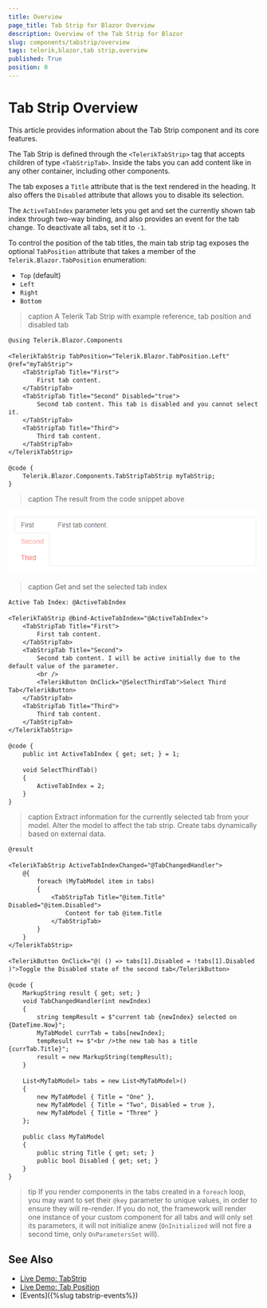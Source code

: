 ```yaml
---
title: Overview
page_title: Tab Strip for Blazor Overview
description: Overview of the Tab Strip for Blazor
slug: components/tabstrip/overview
tags: telerik,blazor,tab strip,overview
published: True
position: 0
---
```


# Tab Strip Overview

This article provides information about the Tab Strip component and its core features.

The Tab Strip is defined through the `<TelerikTabStrip>` tag that accepts children of type `<TabStripTab>`. Inside the tabs you can add content like in any other container, including other components.

The tab exposes a `Title` attribute that is the text rendered in the heading. It also offers the `Disabled` attribute that allows you to disable its selection.

The `ActiveTabIndex` parameter lets you get and set the currently shown tab index through two-way binding, and also provides an event for the tab change. To deactivate all tabs, set it to `-1`.

To control the position of the tab titles, the main tab strip tag exposes the optional `TabPosition` attribute that takes a member of the `Telerik.Blazor.TabPosition` enumeration:

* `Top` (default)
* `Left`
* `Right`
* `Bottom`

>caption A Telerik Tab Strip with example reference, tab position and disabled tab

````CSHTML
@using Telerik.Blazor.Components

<TelerikTabStrip TabPosition="Telerik.Blazor.TabPosition.Left" @ref="myTabStrip">
	<TabStripTab Title="First">
		First tab content.
	</TabStripTab>
	<TabStripTab Title="Second" Disabled="true">
		Second tab content. This tab is disabled and you cannot select it.
	</TabStripTab>
	<TabStripTab Title="Third">
		Third tab content.
	</TabStripTab>
</TelerikTabStrip>

@code {
	Telerik.Blazor.Components.TabStripTabStrip myTabStrip;
}
````

>caption The result from the code snippet above

![](images/tabstrip-left.png)

>caption Get and set the selected tab index

````CSHTML
Active Tab Index: @ActiveTabIndex

<TelerikTabStrip @bind-ActiveTabIndex="@ActiveTabIndex">
	<TabStripTab Title="First">
		First tab content.
	</TabStripTab>
	<TabStripTab Title="Second">
		Second tab content. I will be active initially due to the default value of the parameter.
        <br />
        <TelerikButton OnClick="@SelectThirdTab">Select Third Tab</TelerikButton>
	</TabStripTab>
	<TabStripTab Title="Third">
		Third tab content.
	</TabStripTab>
</TelerikTabStrip>

@code {
	public int ActiveTabIndex { get; set; } = 1;

    void SelectThirdTab()
    {
        ActiveTabIndex = 2;
    }
}
````


>caption Extract information for the currently selected tab from your model. Alter the model to affect the tab strip. Create tabs dynamically based on external data.

````CSHTML
@result

<TelerikTabStrip ActiveTabIndexChanged="@TabChangedHandler">
    @{
        foreach (MyTabModel item in tabs)
        {
            <TabStripTab Title="@item.Title" Disabled="@item.Disabled">
                Content for tab @item.Title
            </TabStripTab>
        }
    }
</TelerikTabStrip>

<TelerikButton OnClick="@( () => tabs[1].Disabled = !tabs[1].Disabled )">Toggle the Disabled state of the second tab</TelerikButton>

@code {
    MarkupString result { get; set; }
    void TabChangedHandler(int newIndex)
    {
        string tempResult = $"current tab {newIndex} selected on {DateTime.Now}";
        MyTabModel currTab = tabs[newIndex];
        tempResult += $"<br />the new tab has a title {currTab.Title}";
        result = new MarkupString(tempResult);
    }

    List<MyTabModel> tabs = new List<MyTabModel>()
    {
        new MyTabModel { Title = "One" },
        new MyTabModel { Title = "Two", Disabled = true },
        new MyTabModel { Title = "Three" }
    };

    public class MyTabModel
    {
        public string Title { get; set; }
        public bool Disabled { get; set; }
    }
}
````

>tip If you render components in the tabs created in a `foreach` loop, you may want to set their `@key` parameter to unique values, in order to ensure they will re-render. If you do not, the framework will render one instance of your custom component for all tabs and will only set its parameters, it will not initialize anew (`OnInitialized` will not fire a second time, only `OnParametersSet` will).

## See Also

  * [Live Demo: TabStrip](https://demos.telerik.com/blazor-ui/tabstrip/index)
  * [Live Demo: Tab Position](https://demos.telerik.com/blazor-ui/tabstrip/tabposition)
  * [Events]({%slug tabstrip-events%})
